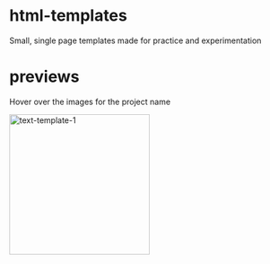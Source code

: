 # html-templates
Small, single page templates made for practice and experimentation

# previews
Hover over the images for the project name

<img src="previews/text-template1.gif" title="text-template-1" width="250">
